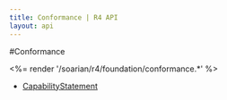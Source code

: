 ```yaml
---
title: Conformance | R4 API
layout: api
---
```


#Conformance

<%= render '/soarian/r4/foundation/conformance.*' %>

* [CapabilityStatement](../conformance/capabilitystatement)